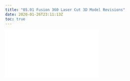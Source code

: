 ```yaml
---
title: "05.01 Fusion 360 Laser Cut 3D Model Revisions"
date: 2020-01-26T23:11:13Z
toc: true
---
```


![Link to included file contents](../../../../digital-fabrication/laser-cutting/fusion-360-laser-cut-3d-model-revisions.md)
